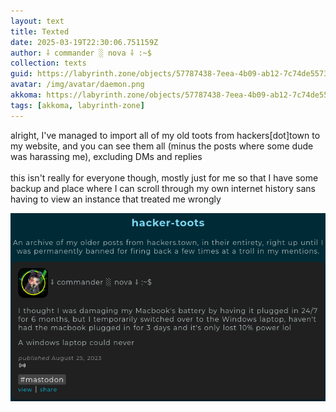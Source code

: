 ```yaml
---
layout: text
title: Texted
date: 2025-03-19T22:30:06.751159Z
author: ⸸ commander ░ nova ⸸ :~$
collection: texts
guid: https://labyrinth.zone/objects/57787438-7eea-4b09-ab12-7c74de5573dd
avatar: /img/avatar/daemon.png
akkoma: https://labyrinth.zone/objects/57787438-7eea-4b09-ab12-7c74de5573dd
tags: [akkoma, labyrinth-zone]
---
```


<p>alright, I've managed to import all of my old toots from hackers[dot]town to my website, and you can see them all (minus the posts where some dude was harassing me), excluding DMs and replies<br><br>this isn't really for everyone though, mostly just for me so that I have some backup and place where I can scroll through my own internet history sans having to view an instance that treated me wrongly</p><img src="/assets/text_media/098f832c0b88211b390350ae5fdee6bca058763f240605845b1e76de8b41db95.png" alt="" />